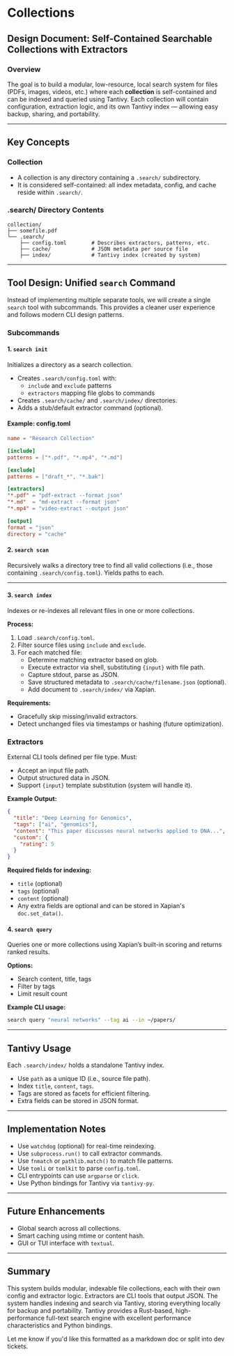 # Collections

## **Design Document: Self-Contained Searchable Collections with Extractors**

### **Overview**
The goal is to build a modular, low-resource, local search system for files (PDFs, images, videos, etc.) where each **collection** is self-contained and can be indexed and queried using Tantivy. Each collection will contain configuration, extraction logic, and its own Tantivy index — allowing easy backup, sharing, and portability.

---

## **Key Concepts**

### **Collection**
- A collection is any directory containing a `.search/` subdirectory.
- It is considered self-contained: all index metadata, config, and cache reside within `.search/`.

### **.search/ Directory Contents**
```
collection/
├── somefile.pdf
└── .search/
    ├── config.toml        # Describes extractors, patterns, etc.
    ├── cache/             # JSON metadata per source file
    ├── index/             # Tantivy index (created by system)
```

---

## **Tool Design: Unified `search` Command**

Instead of implementing multiple separate tools, we will create a single `search` tool with subcommands. This provides a cleaner user experience and follows modern CLI design patterns.

### **Subcommands**

#### **1. `search init`**
Initializes a directory as a search collection.

- Creates `.search/config.toml` with:
  - `include` and `exclude` patterns
  - `extractors` mapping file globs to commands
- Creates `.search/cache/` and `.search/index/` directories.
- Adds a stub/default extractor command (optional).

#### **Example: config.toml**
```toml
name = "Research Collection"

[include]
patterns = ["*.pdf", "*.mp4", "*.md"]

[exclude]
patterns = ["draft_*", "*.bak"]

[extractors]
"*.pdf" = "pdf-extract --format json"
"*.md"  = "md-extract --format json"
"*.mp4" = "video-extract --output json"

[output]
format = "json"
directory = "cache"
```

#### **2. `search scan`**
Recursively walks a directory tree to find all valid collections (i.e., those containing `.search/config.toml`). Yields paths to each.

---

#### **3. `search index`**
Indexes or re-indexes all relevant files in one or more collections.

**Process:**
1. Load `.search/config.toml`.
2. Filter source files using `include` and `exclude`.
3. For each matched file:
   - Determine matching extractor based on glob.
   - Execute extractor via shell, substituting `{input}` with file path.
   - Capture stdout, parse as JSON.
   - Save structured metadata to `.search/cache/filename.json` (optional).
   - Add document to `.search/index/` via Xapian.

**Requirements:**
- Gracefully skip missing/invalid extractors.
- Detect unchanged files via timestamps or hashing (future optimization).

### **Extractors**
External CLI tools defined per file type. Must:
- Accept an input file path.
- Output structured data in JSON.
- Support `{input}` template substitution (system will handle it).

**Example Output:**
```json
{
  "title": "Deep Learning for Genomics",
  "tags": ["ai", "genomics"],
  "content": "This paper discusses neural networks applied to DNA...",
  "custom": {
    "rating": 5
  }
}
```

**Required fields for indexing:**
- `title` (optional)
- `tags` (optional)
- `content` (optional)
- Any extra fields are optional and can be stored in Xapian's `doc.set_data()`.

#### **4. `search query`**
Queries one or more collections using Xapian’s built-in scoring and returns ranked results.

**Options:**
- Search content, title, tags
- Filter by tags
- Limit result count

**Example CLI usage:**
```bash
search query "neural networks" --tag ai --in ~/papers/
```

---

## **Tantivy Usage**
Each `.search/index/` holds a standalone Tantivy index.

- Use `path` as a unique ID (i.e., source file path).
- Index `title`, `content`, `tags`.
- Tags are stored as facets for efficient filtering.
- Extra fields can be stored in JSON format.

---

## **Implementation Notes**
- Use `watchdog` (optional) for real-time reindexing.
- Use `subprocess.run()` to call extractor commands.
- Use `fnmatch` or `pathlib.match()` to match file patterns.
- Use `tomli` or `tomlkit` to parse `config.toml`.
- CLI entrypoints can use `argparse` or `click`.
- Use Python bindings for Tantivy via `tantivy-py`.

---

## **Future Enhancements**
- Global search across all collections.
- Smart caching using mtime or content hash.
- GUI or TUI interface with `textual`.

---

## **Summary**
This system builds modular, indexable file collections, each with their own config and extractor logic. Extractors are CLI tools that output JSON. The system handles indexing and search via Tantivy, storing everything locally for backup and portability. Tantivy provides a Rust-based, high-performance full-text search engine with excellent performance characteristics and Python bindings.

Let me know if you'd like this formatted as a markdown doc or split into dev tickets.

